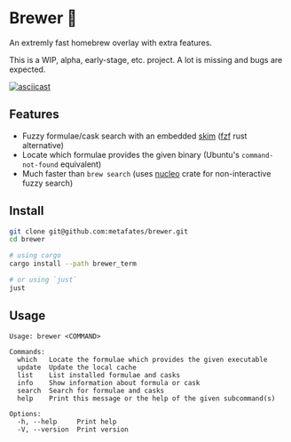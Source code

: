 # Brewer 🍺

An extremly fast homebrew overlay with extra features.

This is a WIP, alpha, early-stage, etc. project. A lot is missing and bugs are
expected.

[![asciicast](https://asciinema.org/a/658721.svg)](https://asciinema.org/a/658721)

## Features

- Fuzzy formulae/cask search with an embedded [skim] ([fzf] rust alternative)
- Locate which formulae provides the given binary (Ubuntu's `command-not-found`
  equivalent)
- Much faster than `brew search` (uses [nucleo] crate for non-interactive fuzzy
  search)

## Install

```bash
git clone git@github.com:metafates/brewer.git
cd brewer

# using cargo
cargo install --path brewer_term

# or using `just`
just
```

## Usage

```
Usage: brewer <COMMAND>

Commands:
  which   Locate the formulae which provides the given executable
  update  Update the local cache
  list    List installed formulae and casks
  info    Show information about formula or cask
  search  Search for formulae and casks
  help    Print this message or the help of the given subcommand(s)

Options:
  -h, --help     Print help
  -V, --version  Print version
```

[fzf]: https://github.com/junegunn/fzf
[nucleo]: https://github.com/helix-editor/nucleo
[skim]: https://github.com/lotabout/skim

